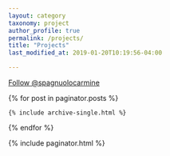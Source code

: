 ```yaml
---
layout: category
taxonomy: project
author_profile: true
permalink: /projects/
title: "Projects"
last_modified_at: 2019-01-20T10:19:56-04:00

---
```




<!-- Place this tag in your head or just before your close body tag. -->
<script async defer src="https://buttons.github.io/buttons.js"></script>
<!-- Place this tag where you want the button to render. -->
<a class="github-button" href="https://github.com/spagnuolocarmine" data-size="large" aria-label="Follow @spagnuolocarmine on GitHub">Follow @spagnuolocarmine</a>
<!-- Place this tag where you want the button to render. -->

{% for post in paginator.posts %}

  	{% include archive-single.html %}

{% endfor %}

{% include paginator.html %}